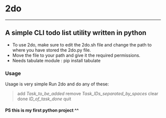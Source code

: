 # 2do
---
## A simple CLI todo list utility written in python
* To use 2do, make sure to edit the 2do.sh file and change the path to where you have stored the 2do.py file.
* Move the file to your path and give it the required permissions.
* Needs tabulate module : pip install tabulate

### Usage
Usage is very simple
Run 2do and do any of these:
> add *Task_to_be_added*
> remove *Task_IDs_separated_by_spaces* 
> clear 
> done *ID_of_task_done*
> quit 

#### PS this is my first python project ^^
